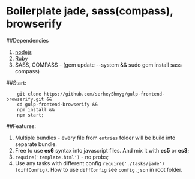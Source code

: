 # Boilerplate jade, sass(compass), browserify

##Dependencies
1. [nodejs](http://nodejs.org/)
2. Ruby
3. SASS, COMPASS - (gem update --system && sudo gem install sass compass)

##Start:
```shell
    git clone https://github.com/serheyShmyg/gulp-frontend-browserify.git &&
    cd gulp-frontend-browserify &&
    npm install && 
    npm start;
```

##Features:
1. Multiple bundles - every file from `entries` folder will be build into separate bundle.
2. Free to use __es6__ syntax into javascript files. And mix it with __es5__ or __es3__;
3. `require('template.html')` - no probs;
4. Use any tasks with different config `require('./tasks/jade')(diffConfig)`. How to use `diffConfig` see `config.json` in root folder.
